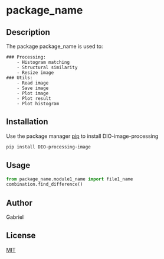 # package_name

## Description
The package package_name is used to:

	### Processing:
		- Histogram matching 
		- Structural similarity
		- Resize image
	### Utils:
		- Read image
		- Save image
		- Plot image
		- Plot result
		- Plot histogram

## Installation

Use the package manager [pip](https://pip.pypa.io/en/stable/) to install DIO-image-processing

```bash
pip install DIO-processing-image
```

## Usage

```python
from package_name.module1_name import file1_name
combination.find_difference()
```

## Author
Gabriel

## License
[MIT](https://choosealicense.com/licenses/mit/)
